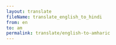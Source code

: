 ```yaml
--- 
layout: translate 
fileName: translate_english_to_hindi 
from: en
to: am 
permalink: translate/english-to-amharic
---
```

